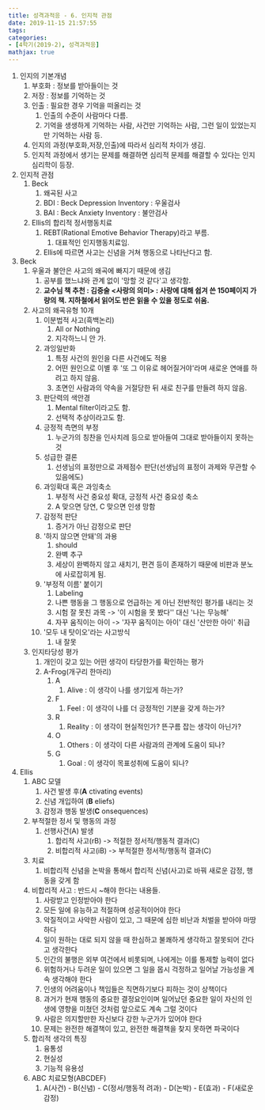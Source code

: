 ```yaml
---
title: 성격과적응 - 6. 인지적 관점
date: 2019-11-15 21:57:55
tags:
categories:
- [4학기(2019-2), 성격과적응]
mathjax: true
---
```


1. 인지의 기본개념
    1. 부호화 : 정보를 받아들이는 것
    1. 저장 : 정보를 기억하는 것
    1. 인출 : 필요한 경우 기억을 떠올리는 것
        1. 인출의 수준이 사람마다 다름.
        1. 기억을 생생하게 기억하는 사람, 사건만 기억하는 사람, 그런 일이 있었는지만 기억하는 사람 등.
    1. 인지의 과정(부호화,저장,인출)에 따라서 심리적 차이가 생김.
    1. 인지적 과정에서 생기는 문제를 해결하면 심리적 문제를 해결할 수 있다는 인지심리학이 등장.
    &nbsp;
1. 인지적 관점
    1. Beck
        1. 왜곡된 사고
        1. BDI : Beck Depression Inventory : 우울검사
        1. BAI : Beck Anxiety Inventory : 불안검사
    1. Ellis의 합리적 정서행동치료
        1. REBT(Rational Emotive Behavior Therapy)라고 부름.
            1. 대표적인 인지행동치료임.
        1. Ellis에 따르면 사고는 신념을 거쳐 행동으로 나타난다고 함.
        &nbsp;
1. Beck
    1. 우울과 불안은 사고의 왜곡에 빠지기 때문에 생김
        1. 공부를 했느냐와 관계 없이 '망할 것 같다'고 생각함.
        1. **교수님 책 추천 : 김중술 <사랑의 의미> : 사랑에 대해 쉽겨 쓴 150페이지 가량의 책. 지하철에서 읽어도 반은 읽을 수 있을 정도로 쉬움.**
    1. 사고의 왜곡유형 10개
        1. 이분법적 사고(흑백논리)
            1. All or Nothing
            1. 지각하느니 안 가.
        1. 과잉일반화
            1. 특정 사건의 원인을 다른 사건에도 적용
            1. 어떤 원인으로 이별 후 '또 그 이유로 헤어질거야'라며 새로운 연애를 하려고 하지 않음.
            1. 초면인 사람과의 약속을 거절당한 뒤 새로 친구를 만들려 하지 않음.
        1. 판단력의 색안경
            1. Mental filter이라고도 함.
            1. 선택적 추상이라고도 함.
        1. 긍정적 측면의 부정
            1. 누군가의 칭찬을 인사치레 등으로 받아들여 그대로 받아들이지 못하는 것
        1. 성급한 결론
            1. 선생님의 표정만으로 과제점수 판단(선생님의 표정이 과제와 무관할 수 있음에도)
        1. 과잉확대 혹은 과잉축소
            1. 부정적 사건 중요성 확대, 긍정적 사건 중요성 축소
            1. A 맞으면 당연, C 맞으면 인생 망함
        1. 감정적 판단
            1. 증거가 아닌 감정으로 판단
        1. '하지 않으면 안돼'의 과용
            1. should
            1. 완벽 추구
            1. 세상이 완벽하지 않고 새치기, 편견 등이 존재하기 때문에 비판과 분노에 사로잡히게 됨.
        1. '부정적 이름' 붙이기
            1. Labeling
            1. 나쁜 행동을 그 행동으로 언급하는 게 아닌 전반적인 평가를 내리는 것
            1. 시험 잘 못친 과목 -> '이 시험을 못 봤다'' 대신 '나는 무능해'
            1. 자꾸 움직이는 아이 -> '자꾸 움직이는 아이' 대신 '산만한 아이' 취급
        1. '모두 내 탓이오'라는 사고방식
            1. 내 잘못
            &nbsp;
    1. 인지타당성 평가
        1. 개인이 갖고 있는 어떤 생각이 타당한가를 확인하는 평가
        1. A-Frog(개구리 한마리)
            1. A
                1. Alive : 이 생각이 나를 생기있게 하는가?
            1. F
                1. Feel : 이 생각이 나를 더 긍정적인 기분을 갖게 하는가?
            1. R
                1. Reality : 이 생각이 현실적인가? 뜬구름 잡는 생각이 아닌가?
            1. O
                1. Others : 이 생각이 다른 사람과의 관계에 도움이 되나?
            1. G
                1. Goal : 이 생각이 목표성취에 도움이 되나?
                &nbsp;
1. Ellis
    1. ABC 모델
        1. 사건 발생 후(**A** ctivating events)
        1. 신념 개입하여 (**B** eliefs)
        1. 감정과 행동 발생(**C** onsequences)
    1. 부적절한 정서 및 행동의 과정
        1. 선행사건(A) 발생
            1. 합리적 사고(rB) -> 적절한 정서적/행동적 결과(C)
            1. 비합리적 사고(iB) -> 부적절한 정서적/행동적 결과(C)
    1. 치료
        1. 비합리적 신념을 논박을 통해서 합리적 신념(사고)로 바꿔 새로운 감정, 행동을 갖게 함
    1. 비합리적 사고 : 반드시 ~해야 한다는 내용들.
        1. 사랑받고 인정받아야 한다
        1. 모든 일에 유능하고 적절하며 성공적이어야 한다
        1. 악질적이고 사악한 사람이 있고, 그 때문에 심한 비난과 처벌을 받아야 마땅하다
        1. 일이 원하는 대로 되지 않을 때 한심하고 불쾌하게 생각하고 잘못되어 간다고 생각한다
        1. 인간의 불행은 외부 여건에서 비롯되며, 나에게는 이를 통제할 능력이 없다
        1. 위험하거나 두려운 일이 있으면 그 일을 몹시 걱정하고 일어날 가능성을 계속 생각해야 한다
        1. 인생의 어려움이나 책임들은 직면하기보다 피하는 것이 상책이다
        1. 과거가 현재 행동의 중요한 결정요인이며 일어났던 중요한 일이 자신의 인생에 영향을 미쳤던 것처럼 앞으로도 계속 그럴 것이다
        1. 사람은 의지할만한 자신보다 강한 누군가가 있어야 한다
        1. 문제는 완전한 해결책이 있고, 완전한 해결책을 찾지 못하면 파국이다
    1. 합리적 생각의 특징
        1. 융통성
        1. 현실성
        1. 기능적 유용성
    1. ABC 치료모형(ABCDEF)
        1. A(사건) - B(신념) - C(정서/행동적 려과) - D(논박) - E(효과) - F(새로운 감정)
